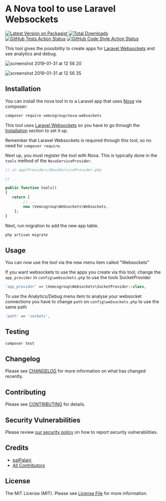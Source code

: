 # A Nova tool to use Laravel Websockets

[![Latest Version on Packagist](https://img.shields.io/packagist/v/vemcogroup/nova-websockets.svg?style=flat-square)](https://packagist.org/packages/vemcogroup/nova-websockets)
[![Total Downloads](https://img.shields.io/packagist/dt/vemcogroup/nova-websockets.svg?style=flat-square)](https://packagist.org/packages/vemcogroup/nova-websockets)
[![GitHub Tests Action Status](https://img.shields.io/github/workflow/status/palpalani/nova-websockets/run-tests?label=tests)](https://github.com/palpalani/nova-websockets/actions?query=workflow%3Arun-tests+branch%3Amaster)
[![GitHub Code Style Action Status](https://img.shields.io/github/workflow/status/palpalani/nova-websockets/Check%20&%20fix%20styling?label=code%20style)](https://github.com/palpalani/nova-websockets/actions?query=workflow%3A"Check+%26+fix+styling"+branch%3Amaster)

This tool gives the possibility to create apps for [Laravel Websockets](https://github.com/beyondcode/laravel-websockets) and see analytics and debug.

![screenshot 2019-01-31 at 12 56 20](https://user-images.githubusercontent.com/283184/52053383-7bbfdf80-2559-11e9-875a-63158b755f90.png)

![screenshot 2019-01-31 at 12 56 35](https://user-images.githubusercontent.com/283184/52053417-8bd7bf00-2559-11e9-9bd5-383540ad28bb.png)

## Installation

You can install the nova tool in to a Laravel app that uses [Nova](https://nova.laravel.com) via composer:

```bash
composer require vemcogroup/nova-websockets
```
This tool uses [Laravel Websockets](https://github.com/beyondcode/laravel-websockets) so you have to go through the [Installation](https://docs.beyondco.de/laravel-websockets/1.0/getting-started/installation.html) section to set it up.

Remember that Laravel Websockets is required through this tool, so no need for `composer require`. 

Next up, you must register the tool with Nova. This is typically done in the `tools` method of the `NovaServiceProvider`.

```php
// in app/Providers/NovaServiceProvider.php

// ...

public function tools()
{
   return [
        // ...
        new \Vemcogroup\Websockets\Websockets,
    ];
}
```
Next, run migration to add the new app table.

```bash
php artisan migrate
```

## Usage

You can now use the tool via the new menu item called "Websockets"
 
If you want websockets to use the apps you create via this tool, change the `app_provider` in `config\websockets.php` to use the tools SocketProvider  

```php
'app_provider' => \Vemcogroup\Websockets\SocketProvider::class,
```

To use the Analytics/Debug menu item to analyse your websocket connections you have to change `path` on `config\websockets.php` to use the same path

```php
'path' => 'sockets',
``` 

## Testing

```bash
composer test
```

## Changelog

Please see [CHANGELOG](CHANGELOG.md) for more information on what has changed recently.

## Contributing

Please see [CONTRIBUTING](.github/CONTRIBUTING.md) for details.

## Security Vulnerabilities

Please review [our security policy](../../security/policy) on how to report security vulnerabilities.

## Credits

- [palPalani](https://github.com/palpalani)
- [All Contributors](../../contributors)

## License

The MIT License (MIT). Please see [License File](LICENSE.md) for more information.
